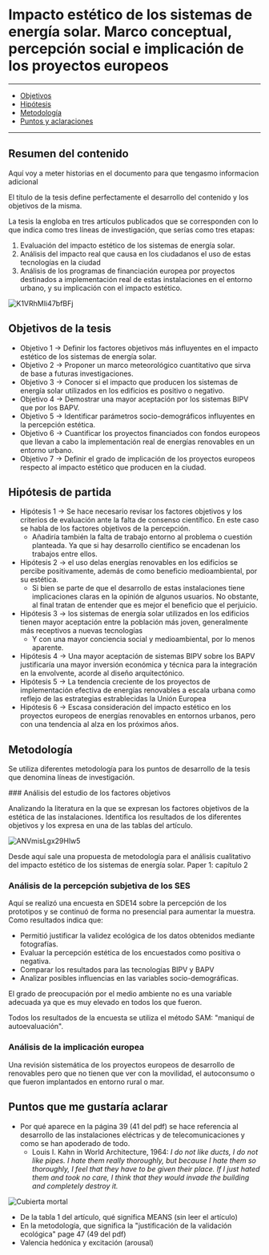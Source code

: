 # Impacto estético de los sistemas de energía solar. Marco conceptual, percepción social e implicación de los proyectos europeos

---

+ [Objetivos](#objetivos)
+ [Hipótesis](#hipotesis)
+ [Metodología](#metodologia)
+ [Puntos y aclaraciones](#aclaraciones)

---

## Resumen del contenido

Aquí voy a meter historias en el documento para que tengasmo informacion adicional

El título de la tesis define perfectamente el desarrollo del contenido y los objetivos de la misma. 

La tesis la engloba en tres artículos publicados que se corresponden con lo que indica como tres líneas de investigación, que serías como tres etapas:

1. Evaluación del impacto estético de los sistemas de energía solar.
2. Análisis del impacto real que causa en los ciudadanos el uso de estas tecnologías en la ciudad
3. Análisis de los programas de financiación europea por proyectos destinados a implementación real de estas instalaciones en el entorno urbano, y su implicación con el impacto estético. 

![K1VRhMIi47bfBFj](https://i.loli.net/2020/11/16/K1VRhMIi47bfBFj.png)

<div id='objetivos'/>


## Objetivos de la tesis

+ Objetivo 1 -> Definir los factores objetivos más influyentes en el impacto estético de los sistemas de energía solar. 
+ Objetivo 2 -> Proponer un marco meteorológico cuantitativo que sirva de base a futuras investigaciones. 
+ Objetivo 3 -> Conocer si el impacto que producen los sistemas de energía solar utilizados en los edificios es positivo o negativo.
+ Objetivo 4 -> Demostrar una mayor aceptación por los sistemas BIPV que por los BAPV. 
+ Objetivo 5 -> Identificar parámetros socio-demográficos influyentes en la percepción estética.
+ Objetivo 6 -> Cuantificar los proyectos financiados con fondos europeos que llevan a cabo la implementación real de energías renovables en un entorno urbano. 
+ Objetivo 7 -> Definir el grado de implicación de los proyectos europeos respecto al impacto estético que producen en la ciudad. 

<div id='hipotesis'/> 


## Hipótesis de partida

+ Hipótesis 1 -> Se hace necesario revisar los factores objetivos y los criterios de evaluación ante la falta de consenso científico. En este caso se habla de los factores objetivos de la percepción.
  + Añadiría también la falta de trabajo entorno al problema o cuestión planteada. Ya que si hay desarrollo científico se encadenan los trabajos entre ellos.
+ Hipótesis 2 -> el uso delas energías renovables en los edificios se percibe positivamente, además de como beneficio medioambiental, por su estética. 
  + Si bien se parte de que el desarrollo de estas instalaciones tiene implicaciones claras en la opinión de algunos usuarios. No obstante, al final tratan de entender que es mejor el beneficio que el perjuicio. 
+ Hipótesis 3 -> los sistemas de energía solar utilizados en los edificios tienen mayor aceptación entre la población más joven, generalmente más receptivos a nuevas tecnologías
  + Y con una mayor conciencia social y medioambiental, por lo menos aparente. 
+ Hipótesis 4 -> Una mayor aceptación de sistemas BIPV sobre los BAPV justificaría una mayor inversión económica y técnica para la integración en la envolvente, acorde al diseño arquitectónico.
+ Hipótesis 5 -> La tendencia creciente de los proyectos de implementación efectiva de energías renovables a escala urbana como reflejo de las estrategias estrablecidas la Unión Europea 
+ Hipótesis 6 -> Escasa consideración del impacto estético en los proyectos europeos de energías renovables en entornos urbanos, pero con una tendencia al alza en los próximos años. 

<div id='metodologia'/> 


## Metodología

Se utiliza diferentes metodología para los puntos de desarrollo de la tesis que denomina líneas de investigación. 

### Análisis del estudio de los factores objetivos

Analizando la literatura en la que se expresan los factores objetivos de la estética de las instalaciones. Identifica los resultados de los diferentes objetivos y los expresa en una de las tablas del artículo. 

![ANVmisLgx29Hlw5](https://i.loli.net/2020/11/16/ANVmisLgx29Hlw5.jpg)

Desde aquí sale una propuesta de metodología para el análisis cualitativo del impacto estético de los sistemas de energía solar. Paper 1: capítulo 2 

### Análisis de la percepción subjetiva de los SES

 Aquí se realizó una encuesta en SDE14 sobre la percepción de los prototipos y se continuó de forma no presencial para aumentar la muestra. Como resultados indica que:

+ Permitió justificar la validez ecológica de los datos obtenidos mediante fotografías. 
+ Evaluar la percepción estética de los encuestados como positiva o negativa. 
+ Comparar los resultados para las tecnologías BIPV y BAPV
+ Analizar posibles influencias en las variables socio-demográficas. 

El grado de preocupación por el medio ambiente no es una variable adecuada ya que es muy elevado en todos los que fueron. 

Todos los resultados de la encuesta se utiliza el método SAM: "maniquí de autoevaluación".

### Análisis de la implicación europea

Una revisión sistemática de los proyectos europeos de desarrollo de renovables pero que no tienen que ver con la movilidad, el autoconsumo o que fueron implantados en entorno rural o mar. 

<div id='aclaraciones'/>


## Puntos que me gustaría aclarar

+ Por qué aparece en la página 39 (41 del pdf) se hace referencia al desarrollo de las instalaciones eléctricas y de telecomunicaciones y como se han apoderado de todo. 
  + Louis I. Kahn in World Architecture, 1964: *I do not like ducts, I do not like pipes. I hate them really thoroughly, but because I hate them so thoroughly, I feel that they have to be given their place. If I just hated them and took no care, I think that they would invade the building and completely destroy it.*

![Cubierta mortal](https://i.loli.net/2020/11/16/gVj8ETypFUfCA9v.png)

+ De la tabla 1 del artículo, qué significa MEANS (sin leer el artículo)
+ En la metodología, que significa la "justificación de la validación ecológica" page 47 (49 del pdf)
+ Valencia hedónica y excitación (arousal)

